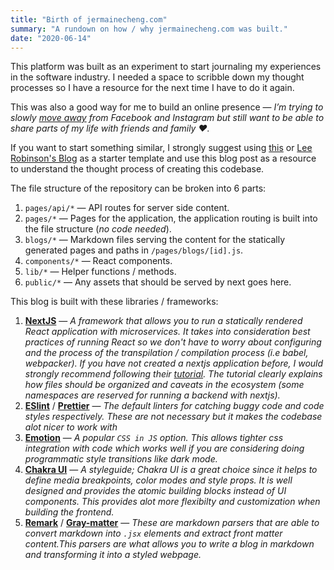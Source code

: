 ```yaml
---
title: "Birth of jermainecheng.com"
summary: "A rundown on how / why jermainecheng.com was built."
date: "2020-06-14"
---
```


This platform was built as an experiment to start journaling my experiences in the software industry. I needed a space to scribble down my thought processes so I have a resource for the next time I have to do it again. 

This was also a good way for me to build an online presence —  *I’m trying to slowly [move away](https://stallman.org/facebook.html) from Facebook and Instagram but still want to be able to share parts of my life with friends and family ❤️.* 

If you want to start something similar, I strongly suggest using [this](https://github.com/jermainezhimin/blog) or [Lee Robinson's Blog](https://github.com/leerob/leerob.io) as a starter template and use this blog post as a resource to understand the thought process of creating this codebase.

The file structure of the repository can be broken into 6 parts:
1. `pages/api/*` — API routes for server side content.
2. `pages/*` — Pages for the application, the application routing is built into the file structure (*no code needed*).
3. `blogs/*` — Markdown files serving the content for the statically generated pages and paths in `/pages/blogs/[id].js`.
4. `components/*` — React components.
5. `lib/*` — Helper functions / methods.
6. `public/*` — Any assets that should be served by next goes here.

This blog is built with these libraries / frameworks:
1. [**NextJS**](https://nextjs.org) — *A framework that allows you to run a statically rendered React application with microservices. It takes into consideration best practices of running React so we don't have to worry about configuring and the process of the transpilation / compilation process (i.e babel, webpacker). If you have not created a nextjs application before, I would strongly recommend following their [tutorial](https://nextjs.org/learn/basics/create-nextjs-app). The tutorial clearly explains how files should be organized and caveats in the ecosystem (some namespaces are reserved for running a backend with nextjs).*
2. [**ESlint**](https://eslint.org) / [**Prettier**](https://prettier.io) — *The default linters for catching buggy code and code styles respectively. These are not necessary but it makes the codebase alot nicer to work with* 
3. [**Emotion**](https://emotion.sh/) — *A popular `CSS in JS` option. This allows tighter css integration with code which works well if you are considering doing programmatic style transitions like dark mode.*
4. [**Chakra UI**](https://chakra-ui.com) — *A styleguide; Chakra UI is a great choice since it helps to define media breakpoints, color modes and style props. It is well designed and provides the atomic building blocks instead of UI components. This provides alot more flexibilty and customization when building the frontend.*
5. [**Remark**](https://github.com/remarkjs/remark) / [**Gray-matter**](https://github.com/jonschlinkert/gray-matter) — *These are markdown parsers that are able to convert markdown into `.jsx` elements and extract front matter content.This parsers are what allows you to write a blog in markdown and transforming it into a styled webpage.*
